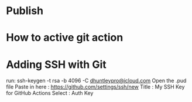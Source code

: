 

# Publish




# How to active git action



# Adding SSH with Git
run: ssh-keygen -t rsa -b 4096 -C dhuntleypro@icloud.com
Open the .pud file
Paste in here : https://github.com/settings/ssh/new
Title : My SSH Key for GitHub Actions
Select : Auth Key